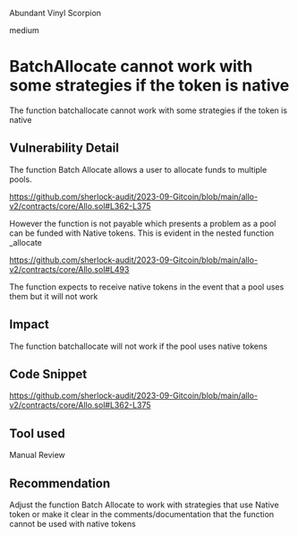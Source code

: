 Abundant Vinyl Scorpion

medium

# BatchAllocate cannot work with some strategies if the token is native

The function batchallocate cannot work with some strategies if the token is native 

## Vulnerability Detail

The function Batch Allocate allows a user to allocate funds to multiple pools.

https://github.com/sherlock-audit/2023-09-Gitcoin/blob/main/allo-v2/contracts/core/Allo.sol#L362-L375

 However the function is not payable which presents a problem as a pool can be funded with Native tokens. This is evident in the nested function _allocate 

https://github.com/sherlock-audit/2023-09-Gitcoin/blob/main/allo-v2/contracts/core/Allo.sol#L493

The function expects to receive native tokens in the event that a pool uses them but it will not work 


## Impact

The function batchallocate will not work if the pool uses native tokens 

## Code Snippet

https://github.com/sherlock-audit/2023-09-Gitcoin/blob/main/allo-v2/contracts/core/Allo.sol#L362-L375

## Tool used

Manual Review

## Recommendation

Adjust the function Batch Allocate to work with strategies that use Native token or make it clear in the comments/documentation that the function cannot be used with native tokens
